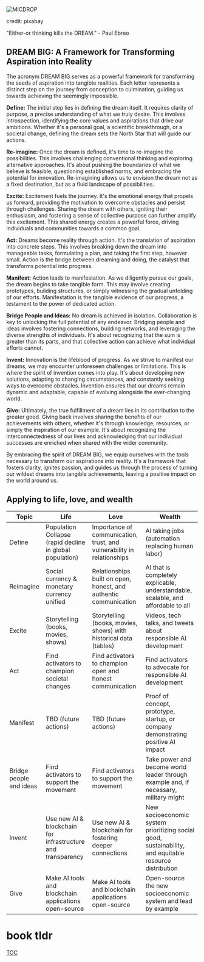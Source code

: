 ![MICDROP](https://pebreo.github.io/mic-drop.jpg)

credit: pixabay


"Either-or thinking kills the DREAM." - Paul Ebreo


## DREAM BIG: A Framework for Transforming Aspiration into Reality

The acronym DREAM BIG serves as a powerful framework for transforming the seeds of aspiration into tangible realities. Each letter represents a distinct step on the journey from conception to culmination, guiding us towards achieving the seemingly impossible.

**Define:** The initial step lies in defining the dream itself. It requires clarity of purpose, a precise understanding of what we truly desire. This involves introspection, identifying the core values and aspirations that drive our ambitions. Whether it's a personal goal, a scientific breakthrough, or a societal change, defining the dream sets the North Star that will guide our actions.

**Re-imagine:** Once the dream is defined, it's time to re-imagine the possibilities. This involves challenging conventional thinking and exploring alternative approaches. It's about pushing the boundaries of what we believe is feasible, questioning established norms, and embracing the potential for innovation. Re-imagining allows us to envision the dream not as a fixed destination, but as a fluid landscape of possibilities.

**Excite:** Excitement fuels the journey. It's the emotional energy that propels us forward, providing the motivation to overcome obstacles and persist through challenges. Sharing the dream with others, igniting their enthusiasm, and fostering a sense of collective purpose can further amplify this excitement. This shared energy creates a powerful force, driving individuals and communities towards a common goal.

**Act:**  Dreams become reality through action. It's the translation of aspiration into concrete steps. This involves breaking down the dream into manageable tasks, formulating a plan, and taking the first step, however small. Action is the bridge between dreaming and doing, the catalyst that transforms potential into progress.

**Manifest:**  Action leads to manifestation. As we diligently pursue our goals, the dream begins to take tangible form. This may involve creating prototypes, building structures, or simply witnessing the gradual unfolding of our efforts. Manifestation is the tangible evidence of our progress, a testament to the power of dedicated action.

**Bridge People and Ideas:**  No dream is achieved in isolation. Collaboration is key to unlocking the full potential of any endeavor. Bridging people and ideas involves fostering connections, building networks, and leveraging the diverse strengths of individuals. It's about recognizing that the sum is greater than its parts, and that collective action can achieve what individual efforts cannot.

**Invent:**  Innovation is the lifeblood of progress. As we strive to manifest our dreams, we may encounter unforeseen challenges or limitations. This is where the spirit of invention comes into play. It's about developing new solutions, adapting to changing circumstances, and constantly seeking ways to overcome obstacles. Invention ensures that our dreams remain dynamic and adaptable, capable of evolving alongside the ever-changing world.

**Give:**  Ultimately, the true fulfillment of a dream lies in its contribution to the greater good. Giving back involves sharing the benefits of our achievements with others, whether it's through knowledge, resources, or simply the inspiration of our example. It's about recognizing the interconnectedness of our lives and acknowledging that our individual successes are enriched when shared with the wider community.

By embracing the spirit of DREAM BIG, we equip ourselves with the tools necessary to transform our aspirations into reality. It's a framework that fosters clarity, ignites passion, and guides us through the process of turning our wildest dreams into tangible achievements, leaving a positive impact on the world around us.


## Applying to life, love, and wealth

| Topic                   | Life                                                        | Love                                                                   | Wealth                                                                                                 |
| ----------------------- | ----------------------------------------------------------- | ---------------------------------------------------------------------- | ------------------------------------------------------------------------------------------------------ |
| Define                  | Population Collapse (rapid decline in global population)    | Importance of communication, trust, and vulnerability in relationships | AI taking jobs (automation replacing human labor)                                                      |
| Reimagine               | Social currency & monetary currency unified                 | Relationships built on open, honest, and authentic communication       | AI that is completely explicable, understandable, scalable, and affordable to all                      |
| Excite                  | Storytelling (books, movies, shows)                         | Storytelling (books, movies, shows) with historical data (tables)      | Videos, tech talks, and tweets about responsible AI development                                        |
| Act                     | Find activators to champion societal changes                | Find activators to champion open and honest communication              | Find activators to advocate for responsible AI development                                             |
| Manifest                | TBD (future actions)                                        | TBD (future actions)                                                   | Proof of concept, prototype, startup, or company demonstrating positive AI impact                      |
| Bridge people and ideas | Find activators to support the movement                     | Find activators to support the movement                                | Take power and become world leader through example and, if necessary, military might                   |
| Invent                  | Use new AI & blockchain for infrastructure and transparency | Use new AI & blockchain for fostering deeper connections               | New socioeconomic system prioritizing social good, sustainability, and equitable resource distribution |
| Give                    | Make AI tools and blockchain applications open-source       | Make AI tools and blockchain applications open-source                  | Open-source the new socioeconomic system and lead by example                                           |

# book tldr

[TOC](https://pebreo.github.io/endgame)
